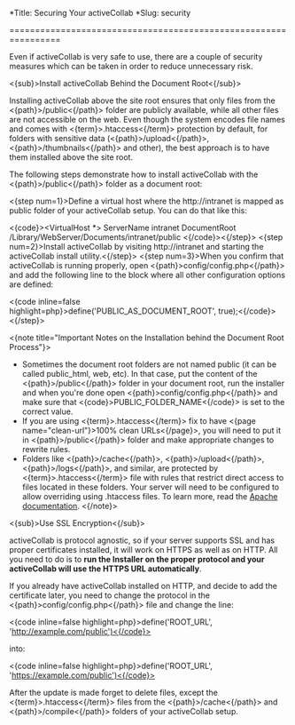 *Title: Securing Your activeCollab
*Slug: security

================================================================

Even if activeCollab is very safe to use, there are a couple of security measures which can be taken in order to reduce unnecessary risk.

<{sub}>Install activeCollab Behind the Document Root<{/sub}>

Installing activeCollab above the site root ensures that only files from the <{path}>/public<{/path}> folder are publicly available, while all other files are not accessible on the web. Even though the system encodes file names and comes with <{term}>.htaccess<{/term}> protection by default, for folders with sensitive data (<{path}>/upload<{/path}>, <{path}>/thumbnails<{/path}> and other), the best approach is to have them installed above the site root.

The following steps demonstrate how to install activeCollab with the <{path}>/public<{/path}> folder as a document root:

<{step num=1}>Define a virtual host where the http://intranet is mapped as public folder of your activeCollab setup. You can do that like this:

<{code}><VirtualHost *>
  ServerName intranet
  DocumentRoot /Library/WebServer/Documents/intranet/public
</VirtualHost><{/code}><{/step}>
<{step num=2}>Install activeCollab by visiting http://intranet and starting the activeCollab install utility.<{/step}>
<{step num=3}>When you confirm that activeCollab is running properly, open <{path}>config/config.php<{/path}> and add the following line to the block where all other configuration options are defined:

<{code inline=false highlight=php}>define('PUBLIC_AS_DOCUMENT_ROOT', true);<{/code}><{/step}>

<{note title="Important Notes on the Installation behind the Document Root Process"}> 
- Sometimes the document root folders are not named public (it can be called public_html, web, etc). In that case, put the content of the <{path}>/public<{/path}> folder in your document root, run the installer and when you're done open <{path}>config/config.php<{/path}> and make sure that <{code}>PUBLIC_FOLDER_NAME<{/code}> is set to the correct value.
- If you are using <{term}>.htaccess<{/term}> fix to have <{page name="clean-url"}>100% clean URLs<{/page}>, you will need to put it in <{path}>/public<{/path}> folder and make appropriate changes to rewrite rules.
- Folders like <{path}>/cache<{/path}>, <{path}>/upload<{/path}>, <{path}>/logs<{/path}>, and similar, are protected by <{term}>.htaccess<{/term}> file with rules that restrict direct access to files located in these folders. Your server will need to be configured to allow overriding using .htaccess files. To learn more, read the <a href="http://httpd.apache.org/docs/1.3/configuring.html#htaccess">Apache documentation</a>.
<{/note}>

<{sub}>Use SSL Encryption<{/sub}>

activeCollab is protocol agnostic, so if your server supports SSL and has proper certificates installed, it will work on HTTPS as well as on HTTP. All you need to do is to **run the Installer on the proper protocol and your activeCollab will use the HTTPS URL automatically**.

If you already have activeCollab installed on HTTP, and decide to add the certificate later, you need to change the protocol in the <{path}>config/config.php<{/path}> file and change the line:

<{code inline=false highlight=php}>define('ROOT_URL', 'http://example.com/public')<{/code}>

into:

<{code inline=false highlight=php}>define('ROOT_URL', 'https://example.com/public')<{/code}>

After the update is made forget to delete files, except the <{term}>.htaccess<{/term}> files from the <{path}>/cache<{/path}> and <{path}>/compile<{/path}> folders of your activeCollab setup.